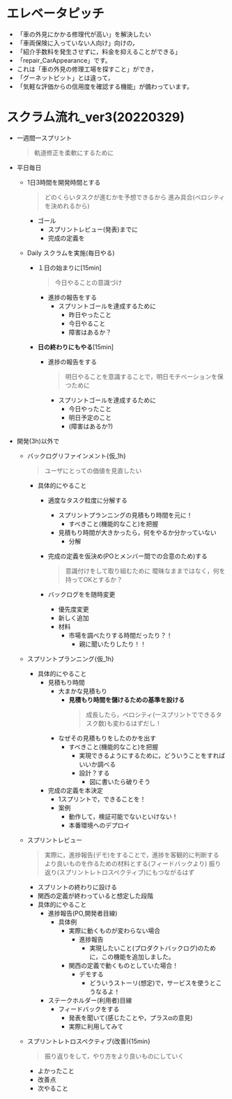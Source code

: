 # エレベータピッチ
- 「車の外見にかかる修理代が高い」を解決したい
- 「車両保険に入っていない人向け」向けの，
- 「紹介手数料を発生させずに，料金を抑えることができる」
- 「repair_CarAppearance」です。
- これは「車の外見の修理工場を探すこと」ができ，
- 「グーネットピット」とは違って，
- 「気軽な評価からの信用度を確認する機能」が備わっています。

# スクラム流れ_ver3(20220329)
- 一週間一スプリント
  > 軌道修正を柔軟にするために

- 平日毎日
  - 1日3時間を開発時間とする
    > どのくらいタスクが進むかを予想できるから
    > 進み具合(ベロシティを決めれるから)
    
    - ゴール
      - スプリントレビュー(発表)までに
      - 完成の定義を

  - Daily スクラムを実施(毎日やる)
    - １日の始まりに[15min]
      > 今日やることの意識づけ 
      - 進捗の報告をする
        - スプリントゴールを達成するために
          - 昨日やったこと
          - 今日やること
          - 障害はあるか？
  
    - **日の終わりにもやる**[15min]
      - 進捗の報告をする
        > 明日やることを意識することで，明日モチベーションを保つために 
        - スプリントゴールを達成するために
          - 今日やったこと
          - 明日予定のこと
          - (障害はあるか?) 

- 開発(3h)以外で
  - バックログリファインメント{仮_1h}
    > ユーザにとっての価値を見直したい
  
    - 具体的にやること
      - 適度なタスク粒度に分解する
        - スプリントプランニングの見積もり時間を元に！
          - すべきこと(機能的なこと)を把握
        - 見積もり時間が大きかったら，何をやるか分かっていない
          - 分解
      - 完成の定義を仮決め(POとメンバー間での合意のため)する
        > 意識付けをして取り組むために
        > 曖昧なままではなく，何を持ってOKとするか？
 
      - バックログをを随時変更
        - 優先度変更
        - 新しく追加
        - 材料
          - 市場を調べたりする時間だったり？！
            - 親に聞いたりしたり！！

  - スプリントプランニング{仮_1h} 
    - 具体的にやること
      - 見積もり時間
        - 大まかな見積もり
          - **見積もり時間を儲けるための基準を設ける**
            > 成長したら，ベロシティ(一スプリントでできるタスク数)も変わるはずだし！ 
        - なぜその見積もりをしたのかを出す
          - すべきこと(機能的なこと)を把握
            - 実現できるようにするために，どういうことをすればいいか調べる
            - 設計？する
              - 図に書いたら破りそう
      - 完成の定義を本決定
        - 1スプリントで，できることを！
        - 案例
          - 動作して，検証可能でないといけない！
          - 本番環境へのデプロイ

  - スプリントレビュー
    > 実際に，進捗報告(デモ)をすることで，進捗を客観的に判断する
    > より良いものを作るための材料とする(フィードバックより)
    > 振り返り(スプリントレトロスペクティブ)にもつながるはず

    - スプリントの終わりに設ける
    - 関西の定義が終わっていると想定した段階
    - 具体的にやること
      - 進捗報告(PO,開発者目線)
        - 具体例
          - 実際に動くものが変わらない場合
            - 進捗報告
              - 実現したいこと(プロダクトバックログ)のために，この機能を追加しました。
          - 関西の定義で動くものとしていた場合！
            - デモする
              - どういうストーリ(想定)で，サービスを使うとこうなるよ！
      - ステークホルダー(利用者)目線
        - フィードバックをする
          - 発表を聞いて(感じたことや，プラスαの意見)
          - 実際に利用してみて

  - スプリントレトロスペクティブ(改善){15min}
    > 振り返りをして，やり方をより良いものにしていく
    
    - よかったこと
    - 改善点
    - 次やること
